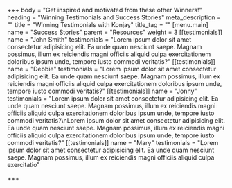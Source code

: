 +++
body = "Get inspired and motivated from these other Winners!"
heading = "Winning Testimonials and Success Stories"
meta_description = ""
title = "Winning Testimonials with Konjay"
title_tag = ""
[menu.main]
name = "Success Stories"
parent = "Resources"
weight = 3
[[testimonials]]
name = "John Smith"
testimonials = "Lorem ipsum dolor sit amet consectetur adipisicing elit. Ea unde quam nesciunt saepe. Magnam possimus, illum ex reiciendis magni officiis aliquid culpa exercitationem doloribus ipsum unde, tempore iusto commodi veritatis?"
[[testimonials]]
name = "Debbie"
testimonials = "Lorem ipsum dolor sit amet consectetur adipisicing elit. Ea unde quam nesciunt saepe. Magnam possimus, illum ex reiciendis magni officiis aliquid culpa exercitationem doloribus ipsum unde, tempore iusto commodi veritatis?"
[[testimonials]]
name = "Jonny"
testimonials = "Lorem ipsum dolor sit amet consectetur adipisicing elit. Ea unde quam nesciunt saepe. Magnam possimus, illum ex reiciendis magni officiis aliquid culpa exercitationem doloribus ipsum unde, tempore iusto commodi veritatis?\nLorem ipsum dolor sit amet consectetur adipisicing elit. Ea unde quam nesciunt saepe. Magnam possimus, illum ex reiciendis magni officiis aliquid culpa exercitationem doloribus ipsum unde, tempore iusto commodi veritatis?"
[[testimonials]]
name = "Mary"
testimonials = "Lorem ipsum dolor sit amet consectetur adipisicing elit. Ea unde quam nesciunt saepe. Magnam possimus, illum ex reiciendis magni officiis aliquid culpa exercitatio"

+++
